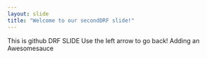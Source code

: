 ```yaml
---
layout: slide
title: "Welcome to our secondDRF slide!"
---
```

This is github DRF SLIDE
Use the left arrow to go back!
Adding an Awesomesauce

